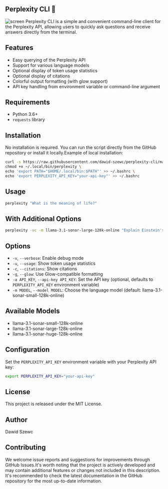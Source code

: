 ## Perplexity CLI 🔎
![screen](docs/screen.png)
Perplexity CLI is a simple and convenient command-line client for the Perplexity API, allowing users to quickly ask questions and receive answers directly from the terminal.

## Features
-   Easy querying of the Perplexity API
-   Support for various language models
-   Optional display of token usage statistics
-   Optional display of citations
-   Colorful output formatting (with glow support)
-   API key handling from environment variable or command-line argument

## Requirements
-   Python 3.6+
-   `requests` library

## Installation
No installation is required. You can run the script directly from the GitHub repository or install it locally.Example of local installation:

```bash
curl -s https://raw.githubusercontent.com/dawid-szewc/perplexity-cli/main/perplexity.py > ~/.local/bin/perplexity \
chmod +x ~/.local/bin/perplexity \
echo 'export PATH="$HOME/.local/bin:$PATH"' >> ~/.bashrc \
echo 'export PERPLEXITY_API_KEY="your-api-key"' >> ~/.bashrc
```
## Usage
```bash
perplexity "What is the meaning of life?"
```

## With Additional Options
```bash
perplexity -uc -m llama-3.1-sonar-large-128k-online "Explain Einstein's theory of relativity"
```

## Options
-   `-v`, `--verbose`: Enable debug mode
-   `-u`, `--usage`: Show token usage statistics
-   `-c`, `--citations`: Show citations
-   `-g`, `--glow`: Use Glow-compatible formatting
-   `-a API_KEY`, `--api-key API_KEY`: Set the API key (optional, defaults to `PERPLEXITY_API_KEY` environment variable)
-   `-m MODEL`, `--model MODEL`: Choose the language model (default: llama-3.1-sonar-small-128k-online)

## Available Models
-   llama-3.1-sonar-small-128k-online
-   llama-3.1-sonar-large-128k-online
-   llama-3.1-sonar-huge-128k-online

## Configuration
Set the `PERPLEXITY_API_KEY` environment variable with your Perplexity API key:
```bash
export PERPLEXITY_API_KEY="your-api-key"
``` 

## License
This project is released under the MIT License.

## Author
Dawid Szewc

## Contributing
We welcome issue reports and suggestions for improvements through GitHub Issues.It's worth noting that the project is actively developed and may contain additional features or changes not included in this description. It's recommended to check the latest documentation in the GitHub repository for the most up-to-date information.
